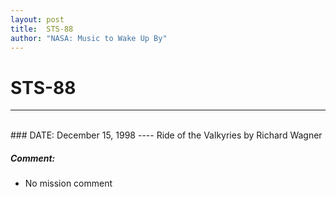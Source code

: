```yaml
---
layout: post
title:  STS-88
author: "NASA: Music to Wake Up By"
---
```


# STS-88
----
<br/>
### DATE: December 15, 1998
----
Ride of the Valkyries by Richard Wagner

##### Comment:
* No mission comment
